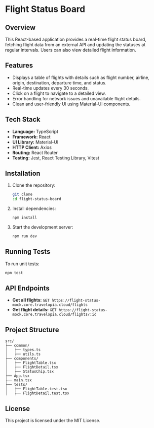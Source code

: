 # Flight Status Board

## Overview

This React-based application provides a real-time flight status board, fetching flight data from an external API and updating the statuses at regular intervals. Users can also view detailed flight information.

## Features

- Displays a table of flights with details such as flight number, airline, origin, destination, departure time, and status.
- Real-time updates every 30 seconds.
- Click on a flight to navigate to a detailed view.
- Error handling for network issues and unavailable flight details.
- Clean and user-friendly UI using Material-UI components.

## Tech Stack

- **Language:** TypeScript
- **Framework:** React
- **UI Library:** Material-UI
- **HTTP Client:** Axios
- **Routing:** React Router
- **Testing:** Jest, React Testing Library, Vitest

## Installation

1. Clone the repository:
   ```sh
   git clone
   cd flight-status-board
   ```
2. Install dependencies:
   ```sh
   npm install
   ```
3. Start the development server:
   ```sh
   npm run dev
   ```

## Running Tests

To run unit tests:

```sh
npm test
```

## API Endpoints

- **Get all flights:** `GET https://flight-status-mock.core.travelopia.cloud/flights`
- **Get flight details:** `GET https://flight-status-mock.core.travelopia.cloud/flights/:id`

## Project Structure

```
src/
├── common/
│   ├── types.ts
│   ├── utils.ts
├── components/
│   ├── FlightTable.tsx
│   ├── FlightDetail.tsx
│   ├── StatusChip.tsx
├── App.tsx
├── main.tsx
├── tests/
│   ├── FlightTable.test.tsx
│   ├── FlightDetail.test.tsx
```

## License

This project is licensed under the MIT License.
